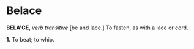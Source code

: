 # Belace

**BELA'CE**, _verb transitive_ \[be and lace.\] To fasten, as with a lace or cord.

**1.** To beat; to whip.